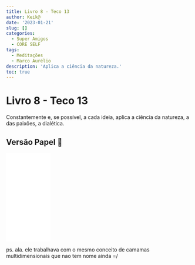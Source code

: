 ```yaml
---
title: Livro 8 - Teco 13
author: Keik@
date: '2023-01-21'
slug: []
categories:
  - Super Amigos
  - CORE SELF
tags:
  - Meditações
  - Marco Aurélio
description: 'Aplica a ciência da natureza.'
toc: true
---
```


# Livro 8 - Teco 13


Constantemente e, se possível, a cada ideia, aplica a ciência da natureza, a das paixões, a dialética.


## Versão Papel :book:
<iframe style="width:120px;height:240px;" marginwidth="0" marginheight="0" scrolling="no" frameborder="0" src="//ws-na.amazon-adsystem.com/widgets/q?ServiceVersion=20070822&OneJS=1&Operation=GetAdHtml&MarketPlace=BR&source=ss&ref=as_ss_li_til&ad_type=product_link&tracking_id=mundodekeika-20&language=pt_BR&marketplace=amazon&region=BR&placement=B092FVY4BB&asins=B092FVY4BB&linkId=37c5ec14221f61f811029aa88b520891&show_border=true&link_opens_in_new_window=true"></iframe>

ps. ala. ele trabalhava com o mesmo conceito de camamas multidimensionais que nao tem nome ainda =/ 
